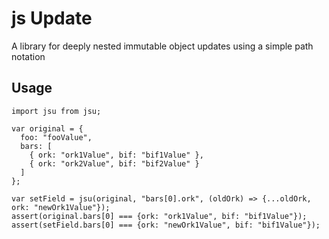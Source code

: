 # js Update

A library for deeply nested immutable object updates using a simple path notation


## Usage

```
import jsu from jsu;

var original = {
  foo: "fooValue",
  bars: [
    { ork: "ork1Value", bif: "bif1Value" },
    { ork: "ork2Value", bif: "bif2Value" }
  ]
};

var setField = jsu(original, "bars[0].ork", (oldOrk) => {...oldOrk, ork: "newOrk1Value"});
assert(original.bars[0] === {ork: "ork1Value", bif: "bif1Value"});
assert(setField.bars[0] === {ork: "newOrk1Value", bif: "bif1Value"});
```
